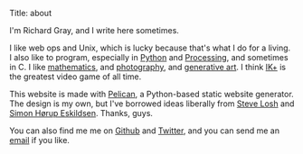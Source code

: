 Title: about

I'm Richard Gray, and I write here sometimes.

I like web ops and Unix, which is lucky because that's what I do for a living.
I also like to program, especially in [Python][1] and [Processing][2], and
sometimes in C.  I like [mathematics][3], and [photography][4], and [generative
art][5].  I think [IK+][6] is the greatest video game of all time.

This website is made with [Pelican][7], a Python-based static website generator.
The design is my own, but I've borrowed ideas liberally from [Steve Losh][8] and
[Simon Hørup Eskildsen][10]. Thanks, guys.

You can also find me me on [Github][11] and [Twitter][12], and you can send me an
[email][13] if you like.

[1]: http://python.org "Python"
[2]: http://hello.processing.org "Hello Processing"
[3]: http://toxicdump.org/stuff/FourierToy.swf "Fourier Toy"
[4]: http://www.edwardburtynsky.com/ "Edward Burtynsky"
[5]: http://reas.com/ "Casey Reas"
[6]: https://en.wikipedia.org/wiki/International_Karate_%2B "IK+"
[7]: http://getpelican.com "Pelican"
[8]: http://stevelosh.com "Steve Losh"
[10]: http://sirupsen.com/ "Simon Hørup Eskildsen"
[11]: https://github.com/vortura "Github"
[12]: https://twitter.com/rg6581 "Twitter"
[13]: mailto:richard@crash.net.nz
